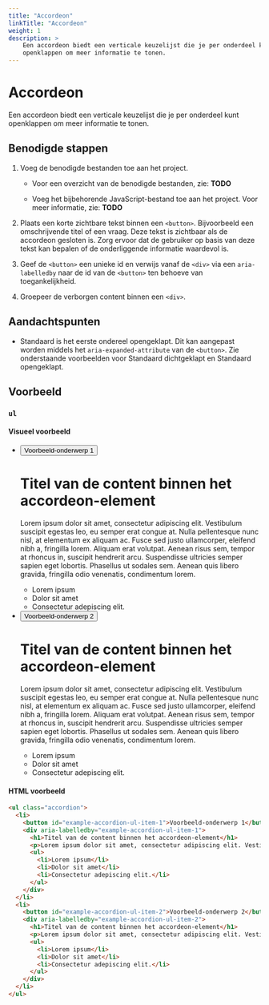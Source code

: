 ```yaml
---
title: "Accordeon"
linkTitle: "Accordeon"
weight: 1
description: >
    Een accordeon biedt een verticale keuzelijst die je per onderdeel kunt
    openklappen om meer informatie te tonen.
---
```


# Accordeon

Een accordeon biedt een verticale keuzelijst die je per onderdeel kunt
openklappen om meer informatie te tonen.

## Benodigde stappen

1. Voeg de benodigde bestanden toe aan het project.

    * Voor een overzicht van de benodigde bestanden, zie: **TODO**

    * Voeg het bijbehorende JavaScript-bestand toe aan het project.
      Voor meer informatie, zie: **TODO**

2. Plaats een korte zichtbare tekst binnen een `<button>`. Bijvoorbeeld een
   omschrijvende titel of een vraag. Deze tekst is zichtbaar als de accordeon
   gesloten is. Zorg ervoor dat de gebruiker op basis van deze tekst kan
   bepalen of de onderliggende informatie waardevol is.

3. Geef de `<button>` een unieke id en verwijs vanaf de `<div>` via een
   `aria-labelledby` naar de id van de `<button>` ten behoeve van
   toegankelijkheid.

4. Groepeer de verborgen content binnen een `<div>`.

## Aandachtspunten

* Standaard is het eerste ondereel opengeklapt. Dit kan aangepast worden
  middels het `aria-expanded-attribute` van de `<button>`. Zie onderstaande
  voorbeelden voor Standaard dichtgeklapt en Standaard opengeklapt.

## Voorbeeld

### `ul`

#### Visueel voorbeeld

<ul class="accordion">
  <li>
    <button id="example-accordion-ul-item-1">Voorbeeld-onderwerp 1</button>
    <div aria-labelledby="example-accordion-ul-item-1">
      <h1>Titel van de content binnen het accordeon-element</h1>
      <p>
        Lorem ipsum dolor sit amet, consectetur adipiscing elit. Vestibulum suscipit
        egestas leo, eu semper erat congue at. Nulla pellentesque nunc nisl, at
        elementum ex aliquam ac. Fusce sed justo ullamcorper, eleifend nibh a, fringilla
        lorem. Aliquam erat volutpat. Aenean risus sem, tempor at rhoncus in, suscipit
        hendrerit arcu. Suspendisse ultricies semper sapien eget lobortis. Phasellus ut
        sodales sem. Aenean quis libero gravida, fringilla odio venenatis, condimentum
        lorem.
      </p>
      <ul>
        <li>Lorem ipsum</li>
        <li>Dolor sit amet</li>
        <li>Consectetur adepiscing elit.</li>
      </ul>
    </div>
  </li>
  <li>
    <button id="example-accordion-ul-item-2">Voorbeeld-onderwerp 2</button>
    <div aria-labelledby="example-accordion-ul-item-2">
      <h1>Titel van de content binnen het accordeon-element</h1>
      <p>
        Lorem ipsum dolor sit amet, consectetur adipiscing elit. Vestibulum suscipit
        egestas leo, eu semper erat congue at. Nulla pellentesque nunc nisl, at
        elementum ex aliquam ac. Fusce sed justo ullamcorper, eleifend nibh a, fringilla
        lorem. Aliquam erat volutpat. Aenean risus sem, tempor at rhoncus in, suscipit
        hendrerit arcu. Suspendisse ultricies semper sapien eget lobortis. Phasellus ut
        sodales sem. Aenean quis libero gravida, fringilla odio venenatis, condimentum
        lorem.
      </p>
      <ul>
        <li>Lorem ipsum</li>
        <li>Dolor sit amet</li>
        <li>Consectetur adepiscing elit.</li>
      </ul>
    </div>
  </li>
</ul>

#### HTML voorbeeld

```html
<ul class="accordion">
  <li>
    <button id="example-accordion-ul-item-1">Voorbeeld-onderwerp 1</button>
    <div aria-labelledby="example-accordion-ul-item-1">
      <h1>Titel van de content binnen het accordeon-element</h1>
      <p>Lorem ipsum dolor sit amet, consectetur adipiscing elit. Vestibulum suscipit egestas leo, eu semper erat congue at. Nulla pellentesque nunc nisl, at elementum ex aliquam ac. Fusce sed justo ullamcorper, eleifend nibh a, fringilla lorem. Aliquam erat volutpat. Aenean risus sem, tempor at rhoncus in, suscipit hendrerit arcu. Suspendisse ultricies semper sapien eget lobortis. Phasellus ut sodales sem. Aenean quis libero gravida, fringilla odio venenatis, condimentum lorem.</p>
      <ul>
        <li>Lorem ipsum</li>
        <li>Dolor sit amet</li>
        <li>Consectetur adepiscing elit.</li>
      </ul>
    </div>
  </li>
  <li>
    <button id="example-accordion-ul-item-2">Voorbeeld-onderwerp 2</button>
    <div aria-labelledby="example-accordion-ul-item-2">
      <h1>Titel van de content binnen het accordeon-element</h1>
      <p>Lorem ipsum dolor sit amet, consectetur adipiscing elit. Vestibulum suscipit egestas leo, eu semper erat congue at. Nulla pellentesque nunc nisl, at elementum ex aliquam ac. Fusce sed justo ullamcorper, eleifend nibh a, fringilla lorem. Aliquam erat volutpat. Aenean risus sem, tempor at rhoncus in, suscipit hendrerit arcu. Suspendisse ultricies semper sapien eget lobortis. Phasellus ut sodales sem. Aenean quis libero gravida, fringilla odio venenatis, condimentum lorem.</p>
      <ul>
        <li>Lorem ipsum</li>
        <li>Dolor sit amet</li>
        <li>Consectetur adepiscing elit.</li>
      </ul>
    </div>
  </li>
</ul>
```


